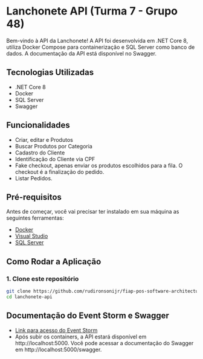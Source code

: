 # Lanchonete API (Turma 7 - Grupo 48)

Bem-vindo à API da Lanchonete! A API foi desenvolvida em .NET Core 8, utiliza Docker Compose para containerização e SQL Server como banco de dados. A documentação da API está disponível no Swagger.

## Tecnologias Utilizadas

- .NET Core 8
- Docker
- SQL Server
- Swagger

## Funcionalidades

- Criar, editar e Produtos
- Buscar Produtos por Categoria
- Cadastro do Cliente
- Identificação do Cliente via CPF
- Fake checkout, apenas enviar os produtos escolhidos para a fila. O checkout é a finalização do pedido.
- Listar Pedidos.

## Pré-requisitos

Antes de começar, você vai precisar ter instalado em sua máquina as seguintes ferramentas:

- [Docker](https://www.docker.com/get-started)
- [Visual Studio](https://visualstudio.microsoft.com/pt-br/vs/community/)
- [SQL Server](https://learn.microsoft.com/pt-br/sql/ssms/download-sql-server-management-studio-ssms?view=sql-server-ver16)

## Como Rodar a Aplicação

### 1. Clone este repositório

```bash
git clone https://github.com/rudironsonijr/fiap-pos-software-architecture-tech-challenge-turma-7-grupo-48.git
cd lanchonete-api
```
## Documentação do Event Storm e Swagger
- [Link para acesso do Event Storm](https://miro.com/welcomeonboard/VDJKZ2pRT0wzZWYwRDhKdWZjSGc0emxZOVVDMmFSTHg4VERsVTA3S2pRZTdZSlJ5ZVVjMXFlOGpvZVJtNGZTVnwzNDU4NzY0NTg1NTg2OTYzNjIxfDI=?share_link_id=452022055535)
- Após subir os containers, a API estará disponível em http://localhost:5000. Você pode acessar a documentação do Swagger em http://localhost:5000/swagger.
